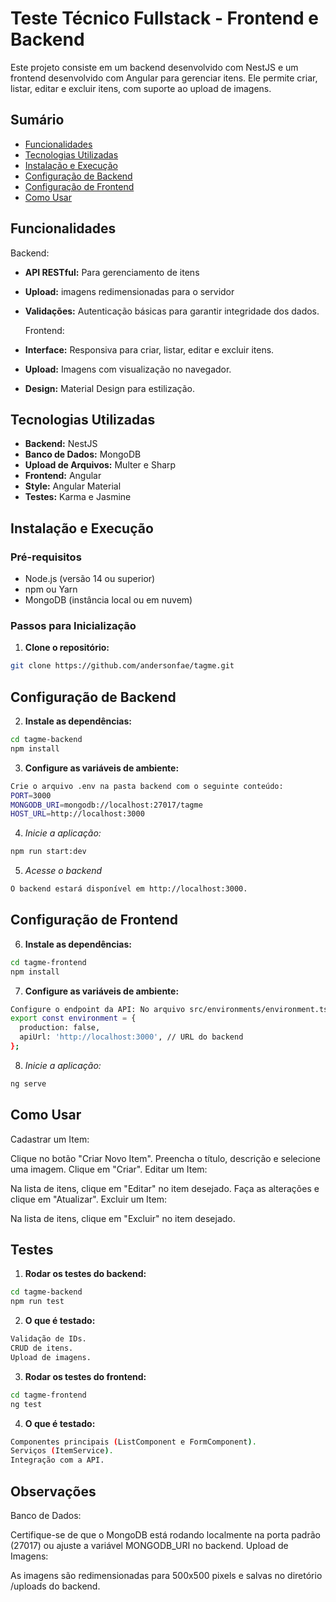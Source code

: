 # Teste Técnico Fullstack - Frontend e Backend

Este projeto consiste em um backend desenvolvido com NestJS e um frontend desenvolvido com Angular para gerenciar itens. Ele permite criar, listar, editar e excluir itens, com suporte ao upload de imagens.

## Sumário

- [Funcionalidades](#funcionalidades)
- [Tecnologias Utilizadas](#tecnologias-utilizadas)
- [Instalação e Execução](#instalação-e-execução)
- [Configuração de Backend](#configuração-do-backend)
- [Configuração de Frontend](#configuração-do-frontend)
- [Como Usar](#como-usar)

## Funcionalidades

Backend:

- **API RESTful:** Para gerenciamento de itens
- **Upload:** imagens redimensionadas para o servidor
- **Validações:** Autenticação básicas para garantir integridade dos dados.

  Frontend:

- **Interface:** Responsiva para criar, listar, editar e excluir itens.
- **Upload:** Imagens com visualização no navegador.
- **Design:** Material Design para estilização.

## Tecnologias Utilizadas

- **Backend:** NestJS
- **Banco de Dados:** MongoDB
- **Upload de Arquivos:** Multer e Sharp
- **Frontend:** Angular
- **Style:** Angular Material
- **Testes:** Karma e Jasmine

## Instalação e Execução

### Pré-requisitos

- Node.js (versão 14 ou superior)
- npm ou Yarn
- MongoDB (instância local ou em nuvem)

### Passos para Inicialização

1. **Clone o repositório:**

```bash
git clone https://github.com/andersonfae/tagme.git
```

## Configuração de Backend

2. **Instale as dependências:**

```bash
cd tagme-backend
npm install

```

3. **Configure as variáveis de ambiente:**

```bash
Crie o arquivo .env na pasta backend com o seguinte conteúdo:
PORT=3000
MONGODB_URI=mongodb://localhost:27017/tagme
HOST_URL=http://localhost:3000
```

4. _Inicie a aplicação:_

```bash
npm run start:dev
```

5. _Acesse o backend_

```bash
O backend estará disponível em http://localhost:3000.
```

## Configuração de Frontend

6. **Instale as dependências:**

```bash
cd tagme-frontend
npm install
```

7. **Configure as variáveis de ambiente:**

```bash
Configure o endpoint da API: No arquivo src/environments/environment.ts, configure a URL do backend:
export const environment = {
  production: false,
  apiUrl: 'http://localhost:3000', // URL do backend
};

```

8. _Inicie a aplicação:_

```bash
ng serve
```

## Como Usar

Cadastrar um Item:

Clique no botão "Criar Novo Item".
Preencha o título, descrição e selecione uma imagem.
Clique em "Criar".
Editar um Item:

Na lista de itens, clique em "Editar" no item desejado.
Faça as alterações e clique em "Atualizar".
Excluir um Item:

Na lista de itens, clique em "Excluir" no item desejado.

## Testes

1. **Rodar os testes do backend:**

```bash
cd tagme-backend
npm run test
```

2. **O que é testado:**

```bash
Validação de IDs.
CRUD de itens.
Upload de imagens.
```

3. **Rodar os testes do frontend:**

```bash
cd tagme-frontend
ng test
```

4. **O que é testado:**

```bash
Componentes principais (ListComponent e FormComponent).
Serviços (ItemService).
Integração com a API.
```

## Observações

Banco de Dados:

Certifique-se de que o MongoDB está rodando localmente na porta padrão (27017) ou ajuste a variável MONGODB_URI no backend.
Upload de Imagens:

As imagens são redimensionadas para 500x500 pixels e salvas no diretório /uploads do backend.

